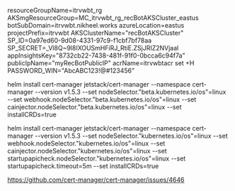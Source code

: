 resourceGroupName=itrvwbt_rg
AKSmgResourceGroup=MC_itrvwbt_rg_recBotAKSCluster_eastus
botSubDomain=itrvwbt.nikheel.works
azureLocation=eastus
projectPrefix=itrvwbt
AKSClusterName="recBotAKSCluster"
SP_ID=0a97ed60-9d08-4331-97c9-f1cbf7bf78aa
SP_SECRET=_Vl8Q~9l8IXOUSmHFiRJ_RtiE.ZSjJRIZ2NVjaal
appInsightsKey="8732cb22-7438-481f-91f0-0bcca6c94f7a"
publicIpName="myRecBotPublicIP"
acrName=itrvwbtacr
set +H
PASSWORD_WIN="AbcABC123!@#123456"

helm install cert-manager jetstack/cert-manager --namespace cert-manager --version v1.5.3 --set nodeSelector."beta\.kubernetes\.io/os"=linux --set webhook.nodeSelector."beta\.kubernetes\.io/os"=linux --set cainjector.nodeSelector."beta\.kubernetes\.io/os"=linux --set installCRDs=true


helm install cert-manager jetstack/cert-manager --namespace cert-manager --version v1.5.3 --set nodeSelector."kubernetes\.io/os"=linux --set webhook.nodeSelector."kubernetes\.io/os"=linux --set cainjector.nodeSelector."kubernetes\.io/os"=linux --set startupapicheck.nodeSelector."kubernetes\.io/os"=linux --set startupapicheck.timeout=5m --set installCRDs=true

https://github.com/cert-manager/cert-manager/issues/4646